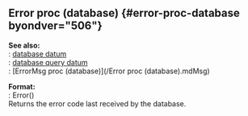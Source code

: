 ## Error proc (database) {#error-proc-database byondver="506"}    
**See also:**    
:   [database datum](/database)    
:   [database query datum](/database/query)    
:   [ErrorMsg proc (database)](/Error proc (database).mdMsg)    
<!-- -->    
**Format:**    
:   Error()    
Returns the error code last received by the database.  
